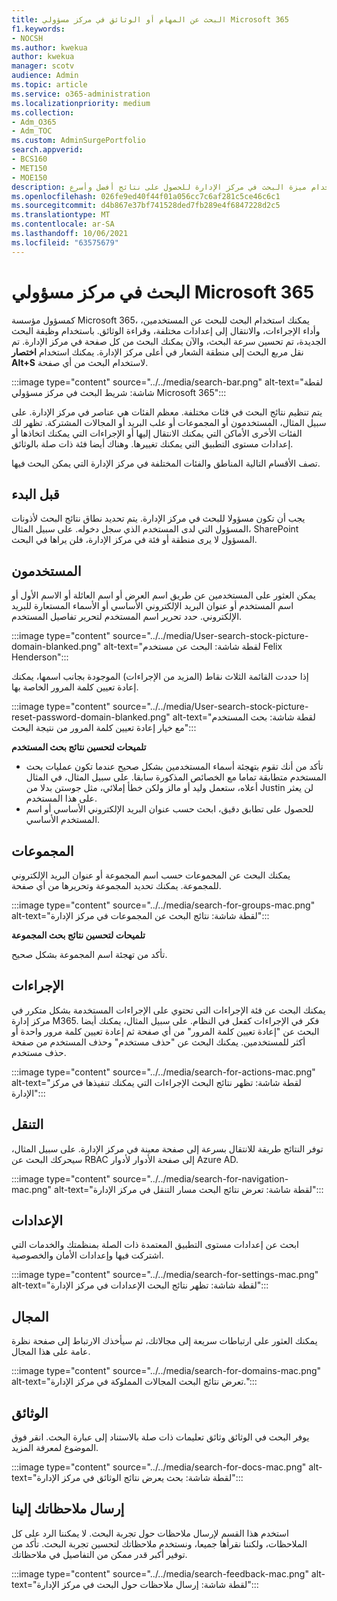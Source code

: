 ```yaml
---
title: البحث عن المهام أو الوثائق في مركز مسؤولي Microsoft 365
f1.keywords:
- NOCSH
ms.author: kwekua
author: kwekua
manager: scotv
audience: Admin
ms.topic: article
ms.service: o365-administration
ms.localizationpriority: medium
ms.collection:
- Adm_O365
- Adm_TOC
ms.custom: AdminSurgePortfolio
search.appverid:
- BCS160
- MET150
- MOE150
description: تعرف على كيفية استخدام ميزة البحث في مركز الإدارة للحصول على نتائج أفضل وأسرع.
ms.openlocfilehash: 026fe9ed40f44f01a056cc7c6af281c5ce46c6c1
ms.sourcegitcommit: d4b867e37bf741528ded7fb289e4f6847228d2c5
ms.translationtype: MT
ms.contentlocale: ar-SA
ms.lasthandoff: 10/06/2021
ms.locfileid: "63575679"
---
```

# <a name="search-in-the-microsoft-365-admin-center"></a>البحث في مركز مسؤولي Microsoft 365

كمسؤول مؤسسة Microsoft 365، يمكنك استخدام البحث للبحث عن المستخدمين، وأداء الإجراءات، والانتقال إلى إعدادات مختلفة، وقراءة الوثائق. باستخدام وظيفة البحث الجديدة، تم تحسين سرعة البحث، والآن يمكنك البحث من كل صفحة في مركز الإدارة. تم نقل مربع البحث إلى منطقة الشعار في أعلى مركز الإدارة. يمكنك استخدام **اختصار Alt+S** لاستخدام البحث من أي صفحة.

:::image type="content" source="../../media/search-bar.png" alt-text="لقطة شاشة: شريط البحث في مركز مسؤولي Microsoft 365":::

يتم تنظيم نتائج البحث في فئات مختلفة. معظم الفئات هي عناصر في مركز الإدارة. على سبيل المثال، المستخدمون أو المجموعات أو علب البريد أو المجالات المشتركة. تظهر لك الفئات الأخرى الأماكن التي يمكنك الانتقال إليها أو الإجراءات التي يمكنك اتخاذها أو إعدادات مستوى التطبيق التي يمكنك تغييرها. وهناك أيضا فئة ذات صلة بالوثائق.

تصف الأقسام التالية المناطق والفئات المختلفة في مركز الإدارة التي يمكن البحث فيها.

## <a name="before-you-begin"></a>قبل البدء

يجب أن تكون مسؤولا للبحث في مركز الإدارة. يتم تحديد نطاق نتائج البحث لأذونات المسؤول التي لدى المستخدم الذي سجل دخوله. على سبيل المثال، SharePoint المسؤول لا يرى منطقة أو فئة في مركز الإدارة، فلن يراها في البحث.

## <a name="users"></a>المستخدمون

يمكن العثور على المستخدمين عن طريق اسم العرض أو اسم العائلة أو الاسم الأول أو اسم المستخدم أو عنوان البريد الإلكتروني الأساسي أو الأسماء المستعارة للبريد الإلكتروني. حدد تحرير اسم المستخدم لتحرير تفاصيل المستخدم.

:::image type="content" source="../../media/User-search-stock-picture-domain-blanked.png" alt-text="لقطة شاشة: البحث عن مستخدم Felix Henderson":::

إذا حددت القائمة الثلاث نقاط (المزيد من الإجراءات) الموجودة بجانب اسمها، يمكنك إعادة تعيين كلمة المرور الخاصة بها.

:::image type="content" source="../../media/User-search-stock-picture-reset-password-domain-blanked.png" alt-text="لقطة شاشة: بحث المستخدم مع خيار إعادة تعيين كلمة المرور من نتيجة البحث":::

**تلميحات لتحسين نتائج بحث المستخدم**

- تأكد من أنك تقوم بتهجئة أسماء المستخدمين بشكل صحيح عندما تكون عمليات بحث المستخدم متطابقة تماما مع الخصائص المذكورة سابقا. على سبيل المثال، في المثال أعلاه، ستعمل وليد أو مالز ولكن خطأ إملائي، مثل جوستن بدلا من Justin لن يعثر على هذا المستخدم.
- للحصول على تطابق دقيق، ابحث حسب عنوان البريد الإلكتروني الأساسي أو اسم المستخدم الأساسي.

## <a name="groups"></a>المجموعات

يمكنك البحث عن المجموعات حسب اسم المجموعة أو عنوان البريد الإلكتروني للمجموعة. يمكنك تحديد المجموعة وتحريرها من أي صفحة.

:::image type="content" source="../../media/search-for-groups-mac.png" alt-text="لقطة شاشة: نتائج البحث عن المجموعات في مركز الإدارة":::

**تلميحات لتحسين نتائج بحث المجموعة**

تأكد من تهجئة اسم المجموعة بشكل صحيح.

## <a name="actions"></a>الإجراءات

يمكنك البحث عن فئة الإجراءات التي تحتوي على الإجراءات المستخدمة بشكل متكرر في مركز إدارة M365. فكر في الإجراءات كفعل في النظام. على سبيل المثال، يمكنك أيضا البحث عن "إعادة تعيين كلمة المرور" من أي صفحة ثم إعادة تعيين كلمة مرور واحدة أو أكثر للمستخدمين. يمكنك البحث عن "حذف مستخدم" وحذف المستخدم من صفحة حذف مستخدم.

:::image type="content" source="../../media/search-for-actions-mac.png" alt-text="لقطة شاشة: تظهر نتائج البحث الإجراءات التي يمكنك تنفيذها في مركز الإدارة":::

## <a name="navigation"></a>التنقل

توفر النتائج طريقة للانتقال بسرعة إلى صفحة معينة في مركز الإدارة. على سبيل المثال، سيحركك البحث عن RBAC إلى صفحة الأدوار لأدوار Azure AD.

:::image type="content" source="../../media/search-for-navigation-mac.png" alt-text="لقطة شاشة: تعرض نتائج البحث مسار التنقل في مركز الإدارة":::

## <a name="settings"></a>الإعدادات

ابحث عن إعدادات مستوى التطبيق المعتمدة ذات الصلة بمنظمتك والخدمات التي اشتركت فيها وإعدادات الأمان والخصوصية.

:::image type="content" source="../../media/search-for-settings-mac.png" alt-text="لقطة شاشة: تظهر نتائج البحث الإعدادات في مركز الإدارة":::

## <a name="domain"></a>المجال

يمكنك العثور على ارتباطات سريعة إلى مجالاتك، ثم سيأخذك الارتباط إلى صفحة نظرة عامة على هذا المجال.

:::image type="content" source="../../media/search-for-domains-mac.png" alt-text="تعرض نتائج البحث المجالات المملوكة في مركز الإدارة.":::

## <a name="documentation"></a>الوثائق

يوفر البحث في الوثائق وثائق تعليمات ذات صلة بالاستناد إلى عبارة البحث. انقر فوق الموضوع لمعرفة المزيد.

:::image type="content" source="../../media/search-for-docs-mac.png" alt-text="لقطة شاشة: بحث يعرض نتائج الوثائق في مركز الإدارة":::

## <a name="send-us-feedback"></a>إرسال ملاحظاتك إلينا

استخدم هذا القسم لإرسال ملاحظات حول تجربة البحث. لا يمكننا الرد على كل الملاحظات، ولكننا نقرأها جميعا، ونستخدم ملاحظاتك لتحسين تجربة البحث. تأكد من توفير أكبر قدر ممكن من التفاصيل في ملاحظاتك.

:::image type="content" source="../../media/search-feedback-mac.png" alt-text="لقطة شاشة: إرسال ملاحظات حول البحث في مركز الإدارة":::